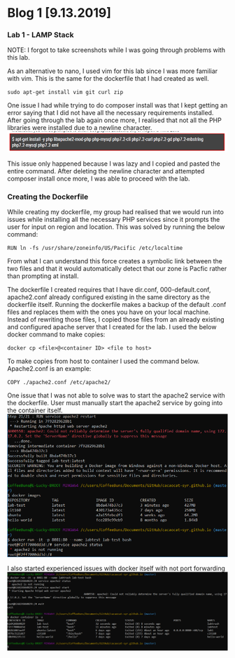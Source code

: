 # Blog 1 [9.13.2019]

### Lab 1 - LAMP Stack

NOTE: I forgot to take screenshots while I was going through problems with this lab. 

As an alternative to nano, I used vim for this lab since I was more familiar with vim. This is the same for the dockerfile that I had created as well.
```
sudo apt-get install vim git curl zip
```

One issue I had while trying to do composer install was that I kept getting an error saying that I did not have all the necessary requirements installed. After going through the lab again once more, I realised that not all the PHP libraries were installed due to a newline character.
![newline error](https://raw.githubusercontent.com/cacaocat-syr/cacaocat-syr.github.io/master/copy-paste-issue.PNG)

This issue only happened because I was lazy and I copied and pasted the entire command. After deleting the newline character and attempted composer install once more, I was able to proceed with the lab.

### Creating the Dockerfile


While creating my dockerfile, my group had realised that we would run into issues while installing all the necessary PHP services since it prompts the user for input on region and location. This was solved by running the below command:
```
RUN ln -fs /usr/share/zoneinfo/US/Pacific /etc/localtime 
```
From what I can understand this force creates a symbolic link between the two files and that it would automatically detect that our zone is Pacfic rather than prompting at install.

The dockerfile I created requires that I have dir.conf, 000-default.conf, apache2.conf already configured existing in the same directory as the dockerfile itself. Running the dockerfile makes a backup of the default .conf files and replaces them with the ones you have on your local machine. Instead of rewriting those files, I copied those files from an already existing and configured apache server that I created for the lab. I used the below docker command to make copies:
```
docker cp <file>@<container ID> <file to host>
``` 

To make copies from host to container I used the command below. Apache2.conf is an example:
```
COPY ./apache2.conf /etc/apache2/
```

One issue that I was not able to solve was to start the apache2 service with the dockerfile. User must manually start the apache2 service by going into the container itself.
![apache2 not starting](https://raw.githubusercontent.com/cacaocat-syr/cacaocat-syr.github.io/master/apache2-did-not-start.PNG)

 I also started experienced issues with docker itself with not port forwarding 
![dammit docker](https://raw.githubusercontent.com/cacaocat-syr/cacaocat-syr.github.io/master/docker-networking.PNG)
